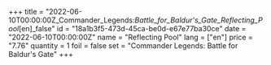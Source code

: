 +++
title = "2022-06-10T00:00:00Z_Commander_Legends:_Battle_for_Baldur's_Gate_Reflecting_Pool_[en]_false"
id = "18a1b3f5-473d-45ca-be0d-e67e77ba30ce"
date = "2022-06-10T00:00:00Z"
name = "Reflecting Pool"
lang = ["en"]
price = "7.76"
quantity = 1
foil = false
set = "Commander Legends: Battle for Baldur's Gate"
+++
